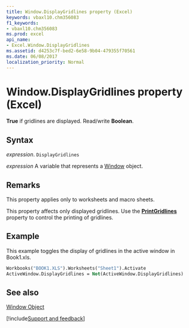 ```yaml
---
title: Window.DisplayGridlines property (Excel)
keywords: vbaxl10.chm356083
f1_keywords:
- vbaxl10.chm356083
ms.prod: excel
api_name:
- Excel.Window.DisplayGridlines
ms.assetid: d4253c7f-bed2-6e58-9b04-479355f70561
ms.date: 06/08/2017
localization_priority: Normal
---
```



# Window.DisplayGridlines property (Excel)

 **True** if gridlines are displayed. Read/write **Boolean**.


## Syntax

_expression_. `DisplayGridlines`

_expression_ A variable that represents a [Window](./Excel.Window.md) object.


## Remarks

This property applies only to worksheets and macro sheets.

This property affects only displayed gridlines. Use the  **[PrintGridlines](Excel.PageSetup.PrintGridlines.md)** property to control the printing of gridlines.


## Example

This example toggles the display of gridlines in the active window in Book1.xls.


```vb
Workbooks("BOOK1.XLS").Worksheets("Sheet1").Activate 
ActiveWindow.DisplayGridlines = Not(ActiveWindow.DisplayGridlines) 

```


## See also


[Window Object](Excel.Window.md)

[!include[Support and feedback](~/includes/feedback-boilerplate.md)]